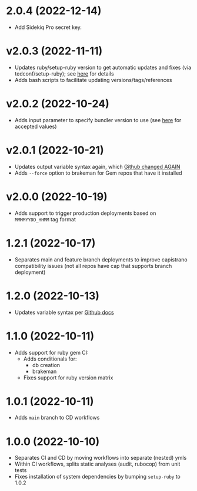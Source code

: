 # 2.0.4 (2022-12-14)
- Add Sidekiq Pro secret key.

# v2.0.3 (2022-11-11)
- Updates ruby/setup-ruby version to get automatic updates and fixes (via
  tedconf/setup-ruby); see
  [here](https://github.com/tedconf/setup-ruby/blob/main/CHANGELOG.md#v114-2022-11-11)
  for details
- Adds bash scripts to facilitate updating versions/tags/references

# v2.0.2 (2022-10-24)
- Adds input parameter to specify bundler version to use (see
  [here](https://github.com/ruby/setup-ruby/blob/master/action.yml#L19) for
  accepted values)

# v2.0.1 (2022-10-21)
- Updates output variable syntax again, which [Github changed
  AGAIN](https://github.blog/changelog/2022-10-11-github-actions-deprecating-save-state-and-set-output-commands/)
- Adds `--force` option to brakeman for Gem repos that have it installed

# v2.0.0 (2022-10-19)
- Adds support to trigger production deployments based on `MMMMYYDD_HHMM` tag
  format

# 1.2.1 (2022-10-17)
- Separates main and feature branch deployments to improve capistrano
  compatibility issues (not all repos have cap that supports branch deployment)

# 1.2.0 (2022-10-13)
- Updates variable syntax per [Github
  docs](https://github.blog/changelog/2020-10-01-github-actions-deprecating-set-env-and-add-path-commands/)

# 1.1.0 (2022-10-11)
- Adds support for ruby gem CI:
  - Adds conditionals for:
    - db creation
    - brakeman
  - Fixes support for ruby version matrix

# 1.0.1 (2022-10-11)
- Adds `main` branch to CD workflows

# 1.0.0 (2022-10-10)
- Separates CI and CD by moving workflows into separate (nested) ymls
- Within CI workflows, splits static analyses (audit, rubocop) from unit tests
- Fixes installation of system dependencies by bumping `setup-ruby` to 1.0.2
